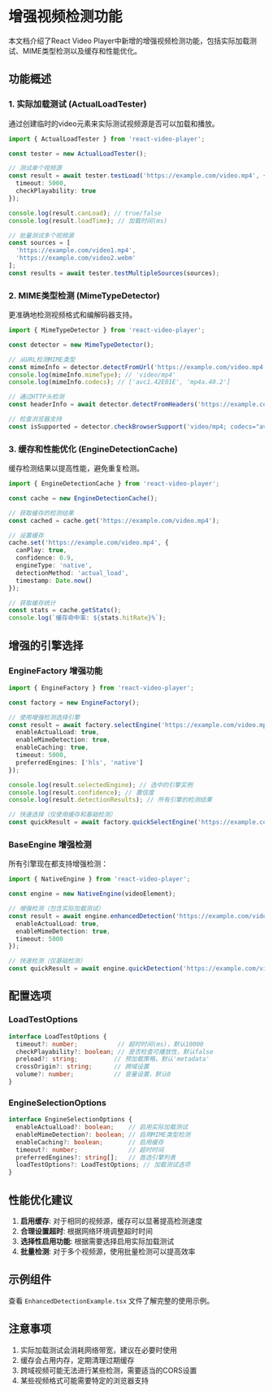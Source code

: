 # 增强视频检测功能

本文档介绍了React Video Player中新增的增强视频检测功能，包括实际加载测试、MIME类型检测以及缓存和性能优化。

## 功能概述

### 1. 实际加载测试 (ActualLoadTester)

通过创建临时的video元素来实际测试视频源是否可以加载和播放。

```typescript
import { ActualLoadTester } from 'react-video-player';

const tester = new ActualLoadTester();

// 测试单个视频源
const result = await tester.testLoad('https://example.com/video.mp4', {
  timeout: 5000,
  checkPlayability: true
});

console.log(result.canLoad); // true/false
console.log(result.loadTime); // 加载时间(ms)

// 批量测试多个视频源
const sources = [
  'https://example.com/video1.mp4',
  'https://example.com/video2.webm'
];
const results = await tester.testMultipleSources(sources);
```

### 2. MIME类型检测 (MimeTypeDetector)

更准确地检测视频格式和编解码器支持。

```typescript
import { MimeTypeDetector } from 'react-video-player';

const detector = new MimeTypeDetector();

// 从URL检测MIME类型
const mimeInfo = detector.detectFromUrl('https://example.com/video.mp4');
console.log(mimeInfo.mimeType); // 'video/mp4'
console.log(mimeInfo.codecs); // ['avc1.42E01E', 'mp4a.40.2']

// 通过HTTP头检测
const headerInfo = await detector.detectFromHeaders('https://example.com/video.mp4');

// 检查浏览器支持
const isSupported = detector.checkBrowserSupport('video/mp4; codecs="avc1.42E01E"');
```

### 3. 缓存和性能优化 (EngineDetectionCache)

缓存检测结果以提高性能，避免重复检测。

```typescript
import { EngineDetectionCache } from 'react-video-player';

const cache = new EngineDetectionCache();

// 获取缓存的检测结果
const cached = cache.get('https://example.com/video.mp4');

// 设置缓存
cache.set('https://example.com/video.mp4', {
  canPlay: true,
  confidence: 0.9,
  engineType: 'native',
  detectionMethod: 'actual_load',
  timestamp: Date.now()
});

// 获取缓存统计
const stats = cache.getStats();
console.log(`缓存命中率: ${stats.hitRate}%`);
```

## 增强的引擎选择

### EngineFactory 增强功能

```typescript
import { EngineFactory } from 'react-video-player';

const factory = new EngineFactory();

// 使用增强检测选择引擎
const result = await factory.selectEngine('https://example.com/video.mp4', {
  enableActualLoad: true,
  enableMimeDetection: true,
  enableCaching: true,
  timeout: 5000,
  preferredEngines: ['hls', 'native']
});

console.log(result.selectedEngine); // 选中的引擎实例
console.log(result.confidence); // 置信度
console.log(result.detectionResults); // 所有引擎的检测结果

// 快速选择（仅使用缓存和基础检测）
const quickResult = await factory.quickSelectEngine('https://example.com/video.mp4');
```

### BaseEngine 增强检测

所有引擎现在都支持增强检测：

```typescript
import { NativeEngine } from 'react-video-player';

const engine = new NativeEngine(videoElement);

// 增强检测（包含实际加载测试）
const result = await engine.enhancedDetection('https://example.com/video.mp4', {
  enableActualLoad: true,
  enableMimeDetection: true,
  timeout: 5000
});

// 快速检测（仅基础检测）
const quickResult = await engine.quickDetection('https://example.com/video.mp4');
```

## 配置选项

### LoadTestOptions

```typescript
interface LoadTestOptions {
  timeout?: number;           // 超时时间(ms)，默认10000
  checkPlayability?: boolean; // 是否检查可播放性，默认false
  preload?: string;          // 预加载策略，默认'metadata'
  crossOrigin?: string;      // 跨域设置
  volume?: number;           // 音量设置，默认0
}
```

### EngineSelectionOptions

```typescript
interface EngineSelectionOptions {
  enableActualLoad?: boolean;    // 启用实际加载测试
  enableMimeDetection?: boolean; // 启用MIME类型检测
  enableCaching?: boolean;       // 启用缓存
  timeout?: number;              // 超时时间
  preferredEngines?: string[];   // 首选引擎列表
  loadTestOptions?: LoadTestOptions; // 加载测试选项
}
```

## 性能优化建议

1. **启用缓存**: 对于相同的视频源，缓存可以显著提高检测速度
2. **合理设置超时**: 根据网络环境调整超时时间
3. **选择性启用功能**: 根据需要选择启用实际加载测试
4. **批量检测**: 对于多个视频源，使用批量检测可以提高效率

## 示例组件

查看 `EnhancedDetectionExample.tsx` 文件了解完整的使用示例。

## 注意事项

1. 实际加载测试会消耗网络带宽，建议在必要时使用
2. 缓存会占用内存，定期清理过期缓存
3. 跨域视频可能无法进行某些检测，需要适当的CORS设置
4. 某些视频格式可能需要特定的浏览器支持